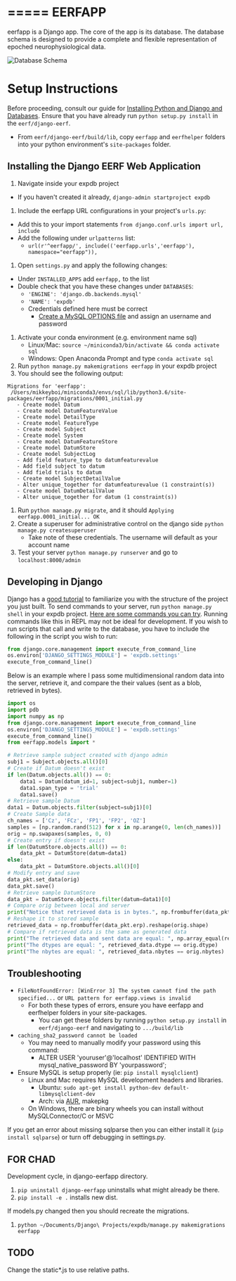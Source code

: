 =====
EERFAPP
=====

eerfapp is a Django app. The core of the app is its database. The database schema is designed to provide a complete and flexible representation of epoched neurophysiological data.

![Database Schema](/models.png?raw=true "Database Schema")

# Setup Instructions
Before proceeding, consult our guide for [Installing Python and Django and Databases](https://github.com/cboulay/EERF/blob/master/INSTALL.md).
Ensure that you have already run `python setup.py install` in the `eerf/django-eerf`.
  - From `eerf/django-eerf/build/lib`, copy `eerfapp` and `eerfhelper` folders into your python environment's `site-packages` folder.

## Installing the Django EERF Web Application     
1. Navigate inside your expdb project
  - If you haven't created it already, `django-admin startproject expdb`
1. Include the eerfapp URL configurations in your project's `urls.py`:
  - Add this to your import statements `from django.conf.urls import url, include`
  - Add the following under `urlpatterns` list:
    - `url(r'^eerfapp/', include(('eerfapp.urls','eerfapp'), namespace="eerfapp")),`
1. Open `settings.py` and apply the following changes:
  - Under `INSTALLED_APPS` add `eerfapp,` to the list
  - Double check that you have these changes under `DATABASES`:
    - `'ENGINE': 'django.db.backends.mysql'`
    - `'NAME': 'expdb'`
    - Credentials defined here must be correct
      - [Create a MySQL OPTIONS file](https://docs.djangoproject.com/en/2.2/ref/databases/#connecting-to-the-database) and assign an username and password

1. Activate your conda environment (e.g. environment name sql)
   - Linux/Mac: `source ~/miniconda3/bin/activate && conda activate sql`
   - Windows: Open Anaconda Prompt and type `conda activate sql`
1. Run `python manage.py makemigrations eerfapp` in your expdb project
1. You should see the following output:
 ```
Migrations for 'eerfapp':
  /Users/mikkeyboi/miniconda3/envs/sql/lib/python3.6/site-packages/eerfapp/migrations/0001_initial.py
    - Create model Datum
    - Create model DatumFeatureValue
    - Create model DetailType
    - Create model FeatureType
    - Create model Subject
    - Create model System
    - Create model DatumFeatureStore
    - Create model DatumStore
    - Create model SubjectLog
    - Add field feature_type to datumfeaturevalue
    - Add field subject to datum
    - Add field trials to datum
    - Create model SubjectDetailValue
    - Alter unique_together for datumfeaturevalue (1 constraint(s))
    - Create model DatumDetailValue
    - Alter unique_together for datum (1 constraint(s))

 ```

1. Run `python manage.py migrate`, and it should `Applying eerfapp.0001_initial... OK`
1. Create a superuser for administrative control on the django side `python manage.py createsuperuser`
   - Take note of these credentials. The username will default as your account name
1. Test your server `python manage.py runserver` and go to `localhost:8000/admin`


## Developing in Django
Django has a [good tutorial](https://docs.djangoproject.com/en/3.0/intro/tutorial01/) to familiarize you with the structure of the project you just built.
To send commands to your server, run `python manage.py shell` in your expdb project. [Here are some commands you can try](https://docs.djangoproject.com/en/3.0/intro/tutorial02/#playing-with-the-api).
Running commands like this in REPL may not be ideal for development. If you wish to run scripts that call and write to the database, you have to include the following in the script you wish to run:
 ``` python
from django.core.management import execute_from_command_line
os.environ['DJANGO_SETTINGS_MODULE'] = 'expdb.settings'
execute_from_command_line()
 ```
Below is an example where I pass some multidimensional random data into the server, retrieve it, and compare the their values (sent as a blob, retrieved in bytes).

``` python
import os
import pdb
import numpy as np
from django.core.management import execute_from_command_line
os.environ['DJANGO_SETTINGS_MODULE'] = 'expdb.settings'
execute_from_command_line()
from eerfapp.models import *

# Retrieve sample subject created with django admin
subj1 = Subject.objects.all()[0]
# Create if Datum doesn't exist
if len(Datum.objects.all()) == 0:
    data1 = Datum(datum_id=1, subject=subj1, number=1)
    data1.span_type = 'trial'
    data1.save()
# Retrieve sample Datum
data1 = Datum.objects.filter(subject=subj1)[0]
# Create Sample data
ch_names = ['Cz', 'FCz', 'FP1', 'FP2', 'OZ']
samples = [np.random.rand(512) for x in np.arange(0, len(ch_names))]
orig = np.swapaxes(samples, 0, 0)
# Create entry if doesn't exist
if len(DatumStore.objects.all()) == 0:
    data_pkt = DatumStore(datum=data1)
else:
    data_pkt = DatumStore.objects.all()[0]
# Modify entry and save
data_pkt.set_data(orig)
data_pkt.save()
# Retrieve sample DatumStore
data_pkt = DatumStore.objects.filter(datum=data1)[0]
# Compare orig between local and server
print("Notice that retrieved data is in bytes.", np.frombuffer(data_pkt.erp).shape)
# Reshape it to stored sample
retrieved_data = np.frombuffer(data_pkt.erp).reshape(orig.shape)
# Compare if retrieved data is the same as generated data
print("The retrieved data and sent data are equal: ", np.array_equal(retrieved_data, orig))
print("The dtypes are equal: ", retrieved_data.dtype == orig.dtype)
print("The nbytes are equal: ", retrieved_data.nbytes == orig.nbytes)
```


## Troubleshooting

  * `FileNotFoundError: [WinError 3] The system cannot find the path specified...` or `URL pattern for eerfapp.views is invalid`
    * For both these types of errors, ensure you have eerfapp and eerfhelper folders in your site-packages.
      * You can get these folders by running `python setup.py install` in `eerf/django-eerf` and navigating to `.../build/lib`
  * `caching_sha2_password cannot be loaded`
    * You may need to manually modify your password using this command:
      * ALTER USER 'youruser'@'localhost' IDENTIFIED WITH mysql_native_password BY 'yourpassword';
  * Ensure MySQL is setup properly (ie: `pip install mysqlclient`)
    * Linux and Mac requires MySQL development headers and libraries.
      * Ubuntu: `sudo apt-get install python-dev default-libmysqlclient-dev`
      * Arch: via [AUR](https://aur.archlinux.org/packages/libmysqlclient/), makepkg
    * On Windows, there are binary wheels you can install without MySQLConnector/C or MSVC

If you get an error about missing sqlparse then you can either install it (`pip install sqlparse`) or turn off debugging in settings.py.


FOR CHAD
-------

Development cycle, in django-eerfapp directory.

1. `pip uninstall django-eerfapp` uninstalls what might already be there.
3. `pip install -e .` installs new dist.

If models.py changed then you should recreate the migrations.

1. `python ~/Documents/Django\ Projects/expdb/manage.py makemigrations eerfapp`

TODO
----

Change the static\*.js to use relative paths.
